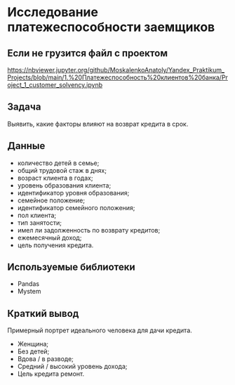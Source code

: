 # Исследование платежеспособности заемщиков

## Если не грузится файл с проектом
https://nbviewer.jupyter.org/github/MoskalenkoAnatoly/Yandex_Praktikum_Projects/blob/main/1.%20Платежеспособность%20клиентов%20банка/Project_1_customer_solvency.ipynb

## Задача

Выявить, какие факторы влияют на возврат кредита в срок.

## Данные

- количество детей в семье;
- общий трудовой стаж в днях;
- возраст клиента в годах;
- уровень образования клиента;
- идентификатор уровня образования;
- семейное положение;
- идентификатор семейного положения;
- пол клиента;
- тип занятости;
- имел ли задолженность по возврату кредитов;
- ежемесячный доход;
- цель получения кредита.


## Используемые библиотеки

- Pandas
- Mystem

## Краткий вывод

Примерный портрет идеального человека для дачи кредита.
- Женщина;
- Без детей;
- Вдова / в разводе;
- Средний / высокий уровень дохода;
- Цель кредита ремонт.

